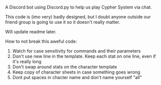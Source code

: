 A Discord bot using Discord.py to help us play Cypher System via chat. 

This code is (imo very) badly designed, but I doubt anyone outside our friend group is going to use it so it doesn't really matter. 

Will update readme later.

How to not break this aweful code:
1) Watch for case sensitivity for commands and their parameters
2) Don't use new line in the template. Keep each stat on one line, even if it's really long
3) Don't swap around stats on the character template
4) Keep copy of character sheets in case something goes wrong
5) Dont put spaces in chacter name and don't name yourself "all"
